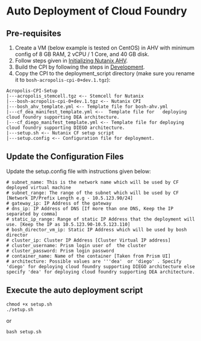 # Auto Deployment of Cloud Foundry

## Pre-requisites
1. Create a VM (below example is tested on CentOS) in AHV with minimum config of 8 GB RAM,  2 vCPU / 1 Core, and 40 GB disk.
2. Follow steps given in [Initializing Nutanix AHV](init-nutanix-ahv.md).
2. Build the CPI by following the steps in [Development](development.md).
3. Copy the CPI to the deployment_script directory (make sure you rename it to `bosh-acropolis-cpi-0+dev.1.tgz`):
```
Acropolis-CPI-Setup
|---acropolis_stemcell.tgz <-- Stemcell for Nutanix
|---bosh-acropolis-cpi-0+dev.1.tgz <-- Nutanix CPI
|---bosh_ahv_template.yml <-- Template file for bosh-ahv.yml
|---cf_dea_manifest_template.yml <--  Template file for   deploying cloud foundry supporting DEA architecture.
|---cf_diego_manifest_template.yml <-- Template file for deploying cloud foundry supporting DIEGO architecture.
|---setup.sh <-- Nutanix CF setup script
|---setup.config <-- Configuration file for deployment.
```
## Update the Configuration Files
Update the setup.config file with instructions given below:

```
# subnet_name: This is the network name which will be used by CF deployed virtual machine
# subnet_range: The range of the subnet which will be used by CF [Network IP/Prefix Length e.g - 10.5.123.90/24]
# gateway_ip: IP Address of the gateway
# dns_ip: IP Address of DNS [If more than one DNS, Keep the IP separated by comma]
# static_ip_range: Range of static IP Address that the deployment will use. [Keep the IP as 10.5.123.90-10.5.123.110]
# bosh_director_vm_ip: Static IP Address which will be used by bosh director
# cluster_ip: Cluster IP Address [Cluster Virtual IP address]
# cluster_username: Prism login user of  the cluster
# cluster_password: Prism login password
# container_name: Name of the container [Taken from Prism UI]
# architecture: Possible values are '''dea'  or 'diego' . Specify 'diego' for deploying cloud foundry supporting DIEGO architecture else specify 'dea' for deploying cloud foundry supporting DEA architecture.
```
## Execute the auto deployment script

```
chmod +x setup.sh
./setup.sh
```
or
```
bash setup.sh
```

